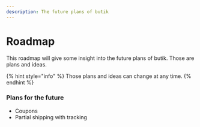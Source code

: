 ```yaml
---
description: The future plans of butik
---
```


# Roadmap

This roadmap will give some insight into the future plans of butik. Those are plans and ideas. 

{% hint style="info" %}
 Those plans and ideas can change at any time. 
{% endhint %}

### Plans for the future

* Coupons 
* Partial shipping with tracking

